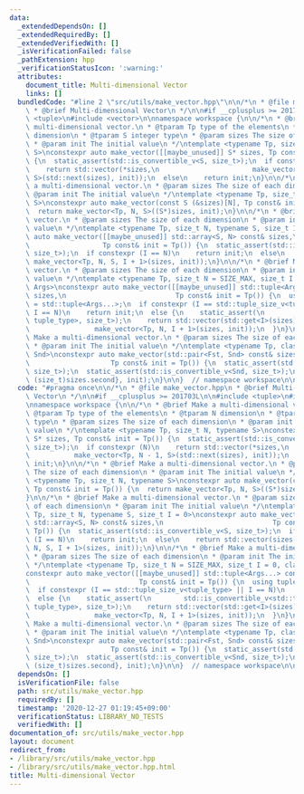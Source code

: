 ```yaml
---
data:
  _extendedDependsOn: []
  _extendedRequiredBy: []
  _extendedVerifiedWith: []
  _isVerificationFailed: false
  _pathExtension: hpp
  _verificationStatusIcon: ':warning:'
  attributes:
    document_title: Multi-dimensional Vector
    links: []
  bundledCode: "#line 2 \"src/utils/make_vector.hpp\"\n\n/*\n * @file make_vector.hpp\n\
    \ * @brief Multi-dimensional Vector\n */\n\n#if __cplusplus >= 201703L\n\n#include\
    \ <tuple>\n#include <vector>\n\nnamespace workspace {\n\n/*\n * @brief Make a\
    \ multi-dimensional vector.\n * @tparam Tp type of the elements\n * @tparam N\
    \ dimension\n * @tparam S integer type\n * @param sizes The size of each dimension\n\
    \ * @param init The initial value\n */\ntemplate <typename Tp, size_t N, typename\
    \ S>\nconstexpr auto make_vector([[maybe_unused]] S* sizes, Tp const& init = Tp())\
    \ {\n  static_assert(std::is_convertible_v<S, size_t>);\n  if constexpr (N)\n\
    \    return std::vector(*sizes,\n                       make_vector<Tp, N - 1,\
    \ S>(std::next(sizes), init));\n  else\n    return init;\n}\n\n/*\n * @brief Make\
    \ a multi-dimensional vector.\n * @param sizes The size of each dimension\n *\
    \ @param init The initial value\n */\ntemplate <typename Tp, size_t N, typename\
    \ S>\nconstexpr auto make_vector(const S (&sizes)[N], Tp const& init = Tp()) {\n\
    \  return make_vector<Tp, N, S>((S*)sizes, init);\n}\n\n/*\n * @brief Make a multi-dimensional\
    \ vector.\n * @param sizes The size of each dimension\n * @param init The initial\
    \ value\n */\ntemplate <typename Tp, size_t N, typename S, size_t I = 0>\nconstexpr\
    \ auto make_vector([[maybe_unused]] std::array<S, N> const& sizes,\n         \
    \                  Tp const& init = Tp()) {\n  static_assert(std::is_convertible_v<S,\
    \ size_t>);\n  if constexpr (I == N)\n    return init;\n  else\n    return std::vector(sizes[I],\
    \ make_vector<Tp, N, S, I + 1>(sizes, init));\n}\n\n/*\n * @brief Make a multi-dimensional\
    \ vector.\n * @param sizes The size of each dimension\n * @param init The initial\
    \ value\n */\ntemplate <typename Tp, size_t N = SIZE_MAX, size_t I = 0, class...\
    \ Args>\nconstexpr auto make_vector([[maybe_unused]] std::tuple<Args...> const&\
    \ sizes,\n                           Tp const& init = Tp()) {\n  using tuple_type\
    \ = std::tuple<Args...>;\n  if constexpr (I == std::tuple_size_v<tuple_type> ||\
    \ I == N)\n    return init;\n  else {\n    static_assert(\n        std::is_convertible_v<std::tuple_element_t<I,\
    \ tuple_type>, size_t>);\n    return std::vector(std::get<I>(sizes),\n       \
    \                make_vector<Tp, N, I + 1>(sizes, init));\n  }\n}\n\n/*\n * @brief\
    \ Make a multi-dimensional vector.\n * @param sizes The size of each dimension\n\
    \ * @param init The initial value\n */\ntemplate <typename Tp, class Fst, class\
    \ Snd>\nconstexpr auto make_vector(std::pair<Fst, Snd> const& sizes,\n       \
    \                    Tp const& init = Tp()) {\n  static_assert(std::is_convertible_v<Fst,\
    \ size_t>);\n  static_assert(std::is_convertible_v<Snd, size_t>);\n  return make_vector({(size_t)sizes.first,\
    \ (size_t)sizes.second}, init);\n}\n\n}  // namespace workspace\n\n#endif\n"
  code: "#pragma once\n\n/*\n * @file make_vector.hpp\n * @brief Multi-dimensional\
    \ Vector\n */\n\n#if __cplusplus >= 201703L\n\n#include <tuple>\n#include <vector>\n\
    \nnamespace workspace {\n\n/*\n * @brief Make a multi-dimensional vector.\n *\
    \ @tparam Tp type of the elements\n * @tparam N dimension\n * @tparam S integer\
    \ type\n * @param sizes The size of each dimension\n * @param init The initial\
    \ value\n */\ntemplate <typename Tp, size_t N, typename S>\nconstexpr auto make_vector([[maybe_unused]]\
    \ S* sizes, Tp const& init = Tp()) {\n  static_assert(std::is_convertible_v<S,\
    \ size_t>);\n  if constexpr (N)\n    return std::vector(*sizes,\n            \
    \           make_vector<Tp, N - 1, S>(std::next(sizes), init));\n  else\n    return\
    \ init;\n}\n\n/*\n * @brief Make a multi-dimensional vector.\n * @param sizes\
    \ The size of each dimension\n * @param init The initial value\n */\ntemplate\
    \ <typename Tp, size_t N, typename S>\nconstexpr auto make_vector(const S (&sizes)[N],\
    \ Tp const& init = Tp()) {\n  return make_vector<Tp, N, S>((S*)sizes, init);\n\
    }\n\n/*\n * @brief Make a multi-dimensional vector.\n * @param sizes The size\
    \ of each dimension\n * @param init The initial value\n */\ntemplate <typename\
    \ Tp, size_t N, typename S, size_t I = 0>\nconstexpr auto make_vector([[maybe_unused]]\
    \ std::array<S, N> const& sizes,\n                           Tp const& init =\
    \ Tp()) {\n  static_assert(std::is_convertible_v<S, size_t>);\n  if constexpr\
    \ (I == N)\n    return init;\n  else\n    return std::vector(sizes[I], make_vector<Tp,\
    \ N, S, I + 1>(sizes, init));\n}\n\n/*\n * @brief Make a multi-dimensional vector.\n\
    \ * @param sizes The size of each dimension\n * @param init The initial value\n\
    \ */\ntemplate <typename Tp, size_t N = SIZE_MAX, size_t I = 0, class... Args>\n\
    constexpr auto make_vector([[maybe_unused]] std::tuple<Args...> const& sizes,\n\
    \                           Tp const& init = Tp()) {\n  using tuple_type = std::tuple<Args...>;\n\
    \  if constexpr (I == std::tuple_size_v<tuple_type> || I == N)\n    return init;\n\
    \  else {\n    static_assert(\n        std::is_convertible_v<std::tuple_element_t<I,\
    \ tuple_type>, size_t>);\n    return std::vector(std::get<I>(sizes),\n       \
    \                make_vector<Tp, N, I + 1>(sizes, init));\n  }\n}\n\n/*\n * @brief\
    \ Make a multi-dimensional vector.\n * @param sizes The size of each dimension\n\
    \ * @param init The initial value\n */\ntemplate <typename Tp, class Fst, class\
    \ Snd>\nconstexpr auto make_vector(std::pair<Fst, Snd> const& sizes,\n       \
    \                    Tp const& init = Tp()) {\n  static_assert(std::is_convertible_v<Fst,\
    \ size_t>);\n  static_assert(std::is_convertible_v<Snd, size_t>);\n  return make_vector({(size_t)sizes.first,\
    \ (size_t)sizes.second}, init);\n}\n\n}  // namespace workspace\n\n#endif\n"
  dependsOn: []
  isVerificationFile: false
  path: src/utils/make_vector.hpp
  requiredBy: []
  timestamp: '2020-12-27 01:19:45+09:00'
  verificationStatus: LIBRARY_NO_TESTS
  verifiedWith: []
documentation_of: src/utils/make_vector.hpp
layout: document
redirect_from:
- /library/src/utils/make_vector.hpp
- /library/src/utils/make_vector.hpp.html
title: Multi-dimensional Vector
---
```

